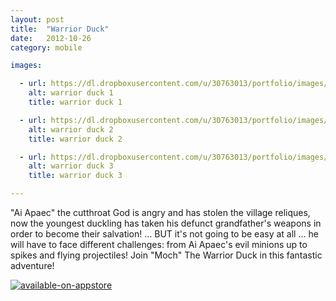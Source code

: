 ```yaml
---
layout: post
title:  "Warrior Duck"
date:   2012-10-26
category: mobile

images:

  - url: https://dl.dropboxusercontent.com/u/30763013/portfolio/images/mobile/warrior%20duck/screen480x480.jpeg
    alt: warrior duck 1
    title: warrior duck 1

  - url: https://dl.dropboxusercontent.com/u/30763013/portfolio/images/mobile/warrior%20duck/screen480x480%20%281%29.jpeg
    alt: warrior duck 2
    title: warrior duck 2

  - url: https://dl.dropboxusercontent.com/u/30763013/portfolio/images/mobile/warrior%20duck/screen480x480%20%282%29.jpeg
    alt: warrior duck 3
    title: warrior duck 3

---
```

"Ai Apaec" the cutthroat God is angry and has stolen the village reliques, now the youngest duckling has taken his defunct grandfather's weapons in order to become their salvation! … BUT it's not going to be easy at all ... he will have to face different challenges: from Ai Apaec's evil minions up to spikes and flying projectiles! Join "Moch" The Warrior Duck in this fantastic adventure! 

[![available-on-appstore](https://dl.dropboxusercontent.com/u/30763013/portfolio/images/mobile/available-on-appstore.jpg)](https://itunes.apple.com/us/app/warrior-duck/id569197051?mt=8)
